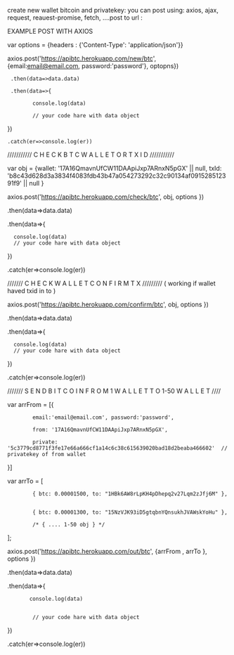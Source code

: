 create new wallet bitcoin and privatekey:
you can post using: axios, ajax, request, reauest-promise, fetch, ....post to url :

EXAMPLE POST WITH AXIOS

var options = {headers : {'Content-Type': 'application/json'}}


axios.post('https://apibtc.herokuapp.com/new/btc', {email:email@email.com, password:'password'}, optopns})

     .then(data=>data.data)

     .then(data=>{

            console.log(data)

            // your code hare with data object

})

    .catch(er=>console.log(er))






///////////  C H E C K    B T C   W A L L E T   O R  T X I D /////////// 


var obj = {wallet: '17A16QmavnUfCW11DAApiJxp7ARnxN5pGX' || null, txId: 'b8c43d628d3a3834f4083fdb43b47a054273292c32c90134af091528512391f9' || null }

axios.post('https://apibtc.herokuapp.com/check/btc', obj, options })

.then(data=>data.data)


.then(data=>{


      console.log(data)
      // your code hare with data object


})


.catch(er=>console.log(er))






/////// C H E C K   W A L L E T   C O N F I R M    T X  ///////// ( working if wallet haved txid in to )


axios.post('https://apibtc.herokuapp.com/confirm/btc', obj, options })

.then(data=>data.data)

.then(data=>{

      console.log(data)
      // your code hare with data object

})

.catch(er=>console.log(er))




/////// S E N D     B I T C O I N    F R O M   1  W A L L E T     T O  1-50  W A L L E T ////

var arrFrom = [{

            email:'email@email.com', password:'password',

            from: '17A16QmavnUfCW11DAApiJxp7ARnxN5pGX',

            private: '5c3779cd8771f3fe17e66a666cf1a14c6c38c615639020bad18d2beaba466602'  // privatekey of from wallet

}]

var arrTo = [

            { btc: 0.00001500, to: "1HBk6AW8rLpKH4pDhepq2v27Lqm2zJfj6M" },


            { btc: 0.00001300, to: "15NzVJK93iD5gtqbnYQnsukhJVAWskYoHu" },

            /* { .... 1-50 obj } */

];



axios.post('https://apibtc.herokuapp.com/out/btc', {arrFrom , arrTo }, options })


.then(data=>data.data)


.then(data=>{


           console.log(data)


            // your code hare with data object
            
})


.catch(er=>console.log(er))








